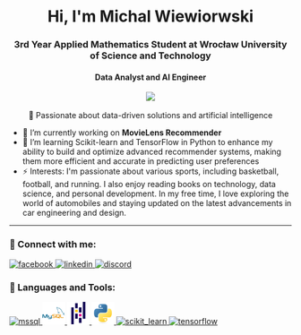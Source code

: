 <h1 align="center">Hi, I'm Michal Wiewiorwski</h1>
<h3 align="center">3rd Year Applied Mathematics Student at Wrocław University of Science and Technology</h3>
<h4 align="center">Data Analyst and AI Engineer</h4>

<p align="center">
  <img src="https://media.giphy.com/media/MIGbtLZoVjbl0bYbAd/giphy.gif" width="300">
</p>

<p align="center">🚀 Passionate about data-driven solutions and artificial intelligence</p>

- 🔭 I’m currently working on **MovieLens Recommender**  
- 🌱 I’m learning Scikit-learn and TensorFlow in Python to enhance my ability to build and optimize advanced recommender systems, making them more efficient and accurate in predicting user preferences
- ⚡ Interests: I'm passionate about various sports, including basketball, football, and running. I also enjoy reading books on technology, data science, and personal development. In my free time, I love exploring the world of automobiles and staying updated on the latest advancements in car engineering and design.

---

<h3 align="left">🔗 Connect with me:</h3>
<p align="left">
  <a href="https://www.facebook.com/wiewiorowski.michal/" target="_blank" rel="noreferrer">
    <img src="https://www.svgrepo.com/show/299425/facebook.svg" alt="facebook" width="40" height="40"/>
  </a> 
  <a href="https://www.linkedin.com/in/michał-wiewiórowski-55b71531b/" target="_blank" rel="noreferrer">
    <img src="https://www.svgrepo.com/show/157006/linkedin.svg" alt="linkedin" width="40" height="40"/>
  </a>
  <a href="https://discord.com/users/wiewior5697" target="_blank" rel="noreferrer">
    <img src="https://www.svgrepo.com/show/353655/discord-icon.svg" alt="discord" width="40" height="40"/>
  </a>
</p>

<h3 align="left">💼 Languages and Tools:</h3>
<p align="left">
  <a href="https://www.microsoft.com/en-us/sql-server" target="_blank" rel="noreferrer"> 
    <img src="https://www.svgrepo.com/show/303229/microsoft-sql-server-logo.svg" alt="mssql" width="40" height="40"/> 
  </a> 
  <a href="https://www.mysql.com/" target="_blank" rel="noreferrer"> 
    <img src="https://raw.githubusercontent.com/devicons/devicon/master/icons/mysql/mysql-original-wordmark.svg" alt="mysql" width="40" height="40"/> 
  </a> 
  <a href="https://pandas.pydata.org/" target="_blank" rel="noreferrer"> 
    <img src="https://raw.githubusercontent.com/devicons/devicon/2ae2a900d2f041da66e950e4d48052658d850630/icons/pandas/pandas-original.svg" alt="pandas" width="40" height="40"/> 
  </a> 
  <a href="https://www.python.org" target="_blank" rel="noreferrer"> 
    <img src="https://raw.githubusercontent.com/devicons/devicon/master/icons/python/python-original.svg" alt="python" width="40" height="40"/> 
  </a> 
  <a href="https://scikit-learn.org/" target="_blank" rel="noreferrer"> 
    <img src="https://upload.wikimedia.org/wikipedia/commons/0/05/Scikit_learn_logo_small.svg" alt="scikit_learn" width="40" height="40"/> 
  </a> 
  <a href="https://www.tensorflow.org" target="_blank" rel="noreferrer"> 
    <img src="https://www.vectorlogo.zone/logos/tensorflow/tensorflow-icon.svg" alt="tensorflow" width="40" height="40"/> 
  </a>
</p>


